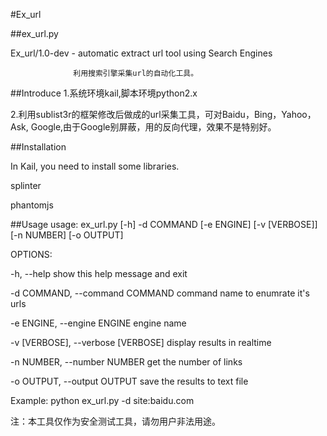 
#Ex_url

##ex_url.py

Ex_url/1.0-dev -  automatic extract url tool using Search Engines

                  利用搜索引擎采集url的自动化工具。

##Introduce
1.系统环境kail,脚本环境python2.x

2.利用sublist3r的框架修改后做成的url采集工具，可对Baidu，Bing，Yahoo，Ask, Google,由于Google别屏蔽，用的反向代理，效果不是特别好。


##Installation

In Kail, you need to install some libraries.

splinter

phantomjs

##Usage
usage: ex_url.py [-h] -d COMMAND [-e ENGINE] [-v [VERBOSE]] [-n NUMBER] [-o OUTPUT]

OPTIONS:

  -h, --help            show this help message and exit
  
  -d COMMAND, --command COMMAND     command name to enumrate it's urls
  
  -e ENGINE, --engine ENGINE        engine name
  
  -v [VERBOSE], --verbose [VERBOSE] display results in realtime
  
  -n NUMBER, --number NUMBER        get the number of links
  
  -o OUTPUT, --output OUTPUT        save the results to text file

Example: python ex_url.py -d site:baidu.com


注：本工具仅作为安全测试工具，请勿用户非法用途。
